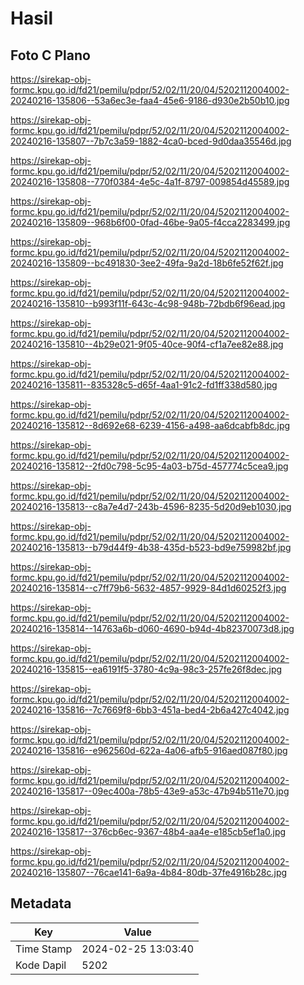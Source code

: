 # Hasil

## Foto C Plano

https://sirekap-obj-formc.kpu.go.id/fd21/pemilu/pdpr/52/02/11/20/04/5202112004002-20240216-135806--53a6ec3e-faa4-45e6-9186-d930e2b50b10.jpg

https://sirekap-obj-formc.kpu.go.id/fd21/pemilu/pdpr/52/02/11/20/04/5202112004002-20240216-135807--7b7c3a59-1882-4ca0-bced-9d0daa35546d.jpg

https://sirekap-obj-formc.kpu.go.id/fd21/pemilu/pdpr/52/02/11/20/04/5202112004002-20240216-135808--770f0384-4e5c-4a1f-8797-009854d45589.jpg

https://sirekap-obj-formc.kpu.go.id/fd21/pemilu/pdpr/52/02/11/20/04/5202112004002-20240216-135809--968b6f00-0fad-46be-9a05-f4cca2283499.jpg

https://sirekap-obj-formc.kpu.go.id/fd21/pemilu/pdpr/52/02/11/20/04/5202112004002-20240216-135809--bc491830-3ee2-49fa-9a2d-18b6fe52f62f.jpg

https://sirekap-obj-formc.kpu.go.id/fd21/pemilu/pdpr/52/02/11/20/04/5202112004002-20240216-135810--b993f11f-643c-4c98-948b-72bdb6f96ead.jpg

https://sirekap-obj-formc.kpu.go.id/fd21/pemilu/pdpr/52/02/11/20/04/5202112004002-20240216-135810--4b29e021-9f05-40ce-90f4-cf1a7ee82e88.jpg

https://sirekap-obj-formc.kpu.go.id/fd21/pemilu/pdpr/52/02/11/20/04/5202112004002-20240216-135811--835328c5-d65f-4aa1-91c2-fd1ff338d580.jpg

https://sirekap-obj-formc.kpu.go.id/fd21/pemilu/pdpr/52/02/11/20/04/5202112004002-20240216-135812--8d692e68-6239-4156-a498-aa6dcabfb8dc.jpg

https://sirekap-obj-formc.kpu.go.id/fd21/pemilu/pdpr/52/02/11/20/04/5202112004002-20240216-135812--2fd0c798-5c95-4a03-b75d-457774c5cea9.jpg

https://sirekap-obj-formc.kpu.go.id/fd21/pemilu/pdpr/52/02/11/20/04/5202112004002-20240216-135813--c8a7e4d7-243b-4596-8235-5d20d9eb1030.jpg

https://sirekap-obj-formc.kpu.go.id/fd21/pemilu/pdpr/52/02/11/20/04/5202112004002-20240216-135813--b79d44f9-4b38-435d-b523-bd9e759982bf.jpg

https://sirekap-obj-formc.kpu.go.id/fd21/pemilu/pdpr/52/02/11/20/04/5202112004002-20240216-135814--c7ff79b6-5632-4857-9929-84d1d60252f3.jpg

https://sirekap-obj-formc.kpu.go.id/fd21/pemilu/pdpr/52/02/11/20/04/5202112004002-20240216-135814--14763a6b-d060-4690-b94d-4b82370073d8.jpg

https://sirekap-obj-formc.kpu.go.id/fd21/pemilu/pdpr/52/02/11/20/04/5202112004002-20240216-135815--ea6191f5-3780-4c9a-98c3-257fe26f8dec.jpg

https://sirekap-obj-formc.kpu.go.id/fd21/pemilu/pdpr/52/02/11/20/04/5202112004002-20240216-135816--7c7669f8-6bb3-451a-bed4-2b6a427c4042.jpg

https://sirekap-obj-formc.kpu.go.id/fd21/pemilu/pdpr/52/02/11/20/04/5202112004002-20240216-135816--e962560d-622a-4a06-afb5-916aed087f80.jpg

https://sirekap-obj-formc.kpu.go.id/fd21/pemilu/pdpr/52/02/11/20/04/5202112004002-20240216-135817--09ec400a-78b5-43e9-a53c-47b94b511e70.jpg

https://sirekap-obj-formc.kpu.go.id/fd21/pemilu/pdpr/52/02/11/20/04/5202112004002-20240216-135817--376cb6ec-9367-48b4-aa4e-e185cb5ef1a0.jpg

https://sirekap-obj-formc.kpu.go.id/fd21/pemilu/pdpr/52/02/11/20/04/5202112004002-20240216-135807--76cae141-6a9a-4b84-80db-37fe4916b28c.jpg


## Metadata

| Key        | Value               |
| ---------- | ------------------- |
| Time Stamp | 2024-02-25 13:03:40 |
| Kode Dapil | 5202                |



